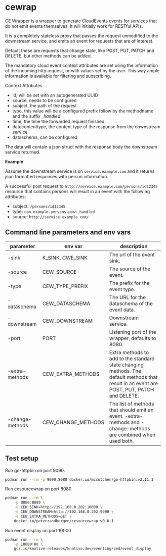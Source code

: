 # cewrap

CE Wrapper is a wrapper to generate CloudEvents events for services that do not emit events themselves.
It will initially work for RESTful APIs.

It is a completely stateless proxy that passes the request unmodified to the downstream service, and emits an event for requests that are of interest. 

Default these are requests that change state, like POST, PUT, PATCH and DELETE, but other methods can be added.

The mandatory cloud event context attributes are set using the information of the incoming http request, or with values set by the user. This way ample information is available for filtering and subscribing.

Context Attributes
- id, will be set with an autogenerated UUID
- source, needs to be configured
- subject, the path of the request
- type, this value will be a configured prefix follow by the methodname and the suffix *_handled*
- time, the time the forwarded request finished
- datacontenttype, the content type of the response from the downstream service
- dataschema, can be configured

The data will contain a json struct with the response body the downstream service returned. 

**Example**

Assume the downstream service is on `service.example.com` and it returns json formatted responses with person information.

A successful post request to `http://service.example.com/persons/id12345` resource that contains persons will result in an event with the following attributes:

- subject: `/persons/id12345`
- type: `com.example.persons.post_handled`
- source: `http://service.example.com/`

## Command line parameters and env vars

| parameter | env var | description |
|-----------|---------|-------------|
| -sink     | K_SINK, CWE_SINK | The url of the event sink. |
| -source   | CEW_SOURCE | The source of the event. |
| -type     | CEW_TYPE_PREFIX | The prefix for the event type. |
| -dataschema | CEW_DATASCHEMA | The URL for the dataschema of the event data. |
| -downstream | CEW_DOWNSTREAM | Downstream service. |
| -port | PORT | Listening port of the wrapper, defaults to 8080. |
| -extra-methods | CEW_EXTRA_METHODS | Extra methods to add to the standard state changing methods. The default methods that result in an event are POST, PUT, PATCH and DELETE. |
| -change-methods | CEW_CHANGE_METHODS | The list of methods that should emit an event. -extra-methods and -change-methods are combined when used both. | 

## Test setup

Run go-httpbin on port 9090.

```bash
podman run --rm -p 9090:8080 docker.io/mccutchen/go-httpbin:v2.11.1
```

Run cesourcewrap on port 8080.

```bash
podman run --rm \
    -p 8080:8080 \
    -e CEW_SINK=http://192.168.0.202:10000 \
    -e CEW_DOWNSTREAM=http://192.168.0.202:9090 \
    -e CEW_EXTRA_METHODS=GET \
    docker.io/peterzandbergen/cesourcewrap:v0.0.1
```

Run event display on port 10000

```bash
podman run --rm \
    -p 10000:80 \
    gcr.io/knative-releases/knative.dev/eventing/cmd/event_display
```